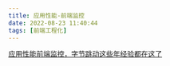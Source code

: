 ```yaml
---
title: 应用性能-前端监控
date: 2022-08-23 11:40:44
tags: [前端工程化]
---
```


[应用性能前端监控，字节跳动这些年经验都在这了](https://juejin.cn/post/7010647775880708133)